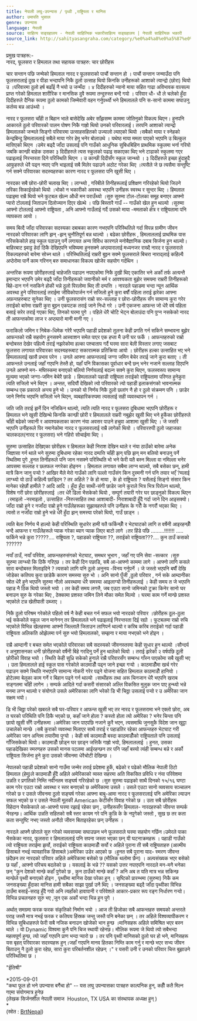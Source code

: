 ```yaml
---
title: नेपाली लघु-उपन्यास / पृथ्वी ,राष्ट्रियता र मानिस
author: उमापति भुसाल
genre: उपन्यास
language: नेपाली
source: साहित्य सङ्ग्रहालय - नेपाली साहित्यिक भकारीसाहित्य सङ्ग्रहालय | नेपाली साहित्यिक भकारी
source_link: http://sahityasangraha.com/category/%e0%a4%a8%e0%a5%87%e0%a4%aa%e0%a4%be%e0%a4%b2%e0%a5%80-%e0%a4%89%e0%a4%aa%e0%a4%a8%e0%a5%8d%e0%a4%af%e0%a4%be%e0%a4%b8/
---
```


प्रमुख पात्रहरू:-  
नारद, फूलसरा र हिमलाल तथा सहायक पात्रहरु: चार छोरीहरू

चार सन्तान पछि जन्मेको हिमलाल नारद र फूलसराको पाचौं सन्तान हो । पाचौं सन्तान जन्माउँदा पनि फूलसरालाई दुख र पीडा भन्दापनि निकै ठुलो उत्साह थियो किनकि उनीहरूको आशाको त्यान्द्रो (छोरा) थियो उ ।परिवारमा ठुलो हर्ष बढाँई नै भयो उ जन्मँदा । ४ दिदीहरुको न्यानो माया सहित गाढा अविभावक वात्सल्य प्राप्त गरेको हिमलाल शारीरिक र मानसिक दुवै रूपमा तन्दुरुस्त बन्दै गयो । परिवार धौ- धौ ले चलेको हुँदा दिदीहरुले दैनिक रूपमा ठुलो कामको जिम्मेवारी वहन गर्नुपर्थ्यो भने हिमलालले पनि स-सानो काममा सघाउनु कर्तव्य बन्न आउंथ्यो ।

नारद र फूलसरा चाँही त बिहान भाले बासेदेखि अबेर साँझसम्म काममा जोतिनुको विकल्प थिएन। हुनपनि आकारले ठुलो परिवारको पालन पोषण निकै गाह्रो थियो उनको परिवारलाई। तरपनि आशाको त्यान्द्रो हिमलालको जन्मले सिङ्गो परिवारमा उत्साहसहितको उज्यालो ल्याएको थियो ।सबैको माया र स्नेहको केन्द्रबिन्दु हिमलाललाई सबैले माया गरेर हेमु भनेर बोलाउथे । यथेष्ठ माया ममता पाएको भएपनि उ बिल्कुल मात्तिएको थिएन ।उमेर बढ्दै जाँदा उसलाई पनि गाउँको आधुनिक सुबिधबिहिन प्राथमिक स्कुलमा भर्ना गरियो जबकि कान्छी बाहेक उसका ३ दिदीहरुले त्यस स्कुलको पढाइ सकाएका थिए भने टाढाको स्कुलमा गएर पढाइलाई निरन्तरता दिने परिस्थिति थिएन । उ कान्छी दिदीसँग स्कुल जान्थ्यो । ३ दिदीहरुले इच्छा हुंदाहुदै आफुहरुले धेरै पढ्न नपाए पनि भाइलाई सबै मिलेर पढाउने अठोट गरेका थिए ।त्यसैले जे छ त्यसैमा सन्तुष्टि गर्न सक्ने परिवारका सदस्यहरुका कारण नारद र फूलसरा पनि खुसी थिए ।

नारदका सबै छोरा-छोरी चलाख थिए । लाग्थ्यो , गरिबीले तिनीहरूलाई प्रशिक्षण गरिरहेको थियो जिउने तरिका सिकाईरहेको थियो ।भोको न भकारीको अवस्था भएपनि उनीहरू स्वस्थ र सुन्दर थिए । हिमलाल पढाइमा राम्रै थियो भने फुटबल खेल्न औधी मन पराउँथ्यो ।सुरु सुरुमा टोल-टोलका समूह बनाएर आफ्नो प्यारो टोललाई जिताउन दिलोज्यान दिएर खेल्थे । पछि बिस्तारै गाउँ -- गाउँको खेल हुन थाल्यो ।सुरुमा आफ्नो टोललाई आफ्नो राष्ट्रियता , अनि आफ्नो गाउँलाई गर्दै उसको माया -ममताको क्षेत्र र राष्ट्रियतामा पनि व्यापकता आयो ।

समय बित्दै जाँदा परिवारका सदस्यका दबाबका कारण नभएपनि परिस्थितिले गर्दा विपन्न ग्रामीण जीवन नारदको परिवारका लागि झन् -झन् चुनौतिपूर्ण बन्न थाल्यो । बढेका छोरीहरू , हिमलाललाई प्राथमिक पास गरिसकेकोले हाइ स्कुल पठाउनु पर्ने लगायत अन्य विविध कारणले मनोबैज्ञानिक दबाब सिर्जना हुन थाल्यो। बाहिरबाट झ्वाट्ट हेर्दा ठिकै देखिएपनि भविष्यमा हुनसक्ने अप्ठयारालाई मध्यनजर राख्दै नारद र फूलसराले विकल्पहरुको बारेमा सोच्न थाले । परिस्थितिलाई राम्ररी बुझ्न सक्ने फूलसराले बिचरा नाराद्लाई कहिल्यै अप्ठेरोमा पार्ने काम गरिनन् बरु समाधानका विकल्प खोजेर सहयोग गर्दथिन ।

अन्तरिक रूपमा छोरीहरुलाई चाहेजति पढाउन नपाएकोमा निकै दुखी थिए एकातिर भने अर्को तर्फ अत्यन्तै इमान्दार भएपनि उमेर बढ्दै जाँदा तिनीहरूको जवानीको मर्म र आवश्यकता बुझेर समयमा राम्ररी तिनीहरूको बिहे-दान गर्न नसकिने होकी भन्ने ठुलो पिरलोमा थिए ती दम्पत्ति । नारदले पहाडमा भन्दा न्यून आर्थिक अवस्था हुने परिवारलाई तराईमा जीविकोपार्जन गर्न सजिलो हुने कुरा बर्षौं पहिला तराई झरेका आफ्ना अफ़न्तहरुबाट सुनेका थिए । उनी फूलसरासंग राम्रो सर-सल्लाह र छोरा-छोरीहरू सँग सामान्य कुरा गरेर तराईको बारेमा राम्ररी कुरा बुझ्न एकपटक तराई जाने निधो गरे । उनी एकजना आफन्त जो धेरै वर्ष पहिला बसाई सरेर तराई गएका थिए, तिनको घरमा पुगे । पहिले धेरै चोटि भेट्न बोलाउंदा पनि पुग्न नसकेको नारद ती आफन्तकोमा लाज र अप्ठ्यारो मानी मानी गए ।

फराकिलो जमिन र निबेक-धिमेक गरेरै भएपनि पहाडी प्रदेशको तुलना केही प्रगति गर्न सकिने सम्भावना बुझेर आफन्तको राम्रै सहयोग हुनसक्ने आस्वाशन समेत पाएर एक हप्ता मै उनी घर फर्के । आफन्तहरुको राम्रो बन्दोबस्त देखेर पहिल्यै तराई नझरेकोमा हल्का पश्चाताप गर्दै घरमा सारा बेली विस्तार लगाए जसबाट फूलसरा लगायत परिवारका सदस्यहरूबाट सकारात्मक प्रतिक्रिया आयो । छोरीहरू हल्का उत्साहित भए भने हिमलाललाई खासै प्रभाव परेन । उनले आफ्ना आफन्तलाई जग्गा जमिन बेचेर तराई जाने कुरा बताए । ती आफन्तले उनलाई जहाँ गएपनि तेस्तै हो, यहाँ पनि विकासका पूर्वाधार बन्दै छन् भनेर नजाने सल्लाह दिएपनि उनले आफ्नो मन- मष्तिस्कमा बनाएको बलियो निर्णयलाई बदल्न सक्ने कुरा थिएन, फलस्वरूप सामान्य मूल्यमा भएको जग्गा-जमिन बेचेरै छाडे । हिमलालको पहाडी राष्ट्रियता तराईको राष्ट्रियतामा परिणत हुनेकुरा त्यति सजिलो भने थिएन । अन्तत, सदियौं देखिको त्यो परिवारको त्यो पहाडी इलाकसंगको भावनात्मक सम्बन्ध एक प्रकारले अन्त्य हुने भो । उनको यो निर्णय निकै ठुलो छलांग नै हो र ठुलो संक्रमण पनि । छाडेर जाने निर्णय भएपनि सजिलो भने थिएन, व्यबहारिकरुपमा त्यसलाई सही व्यवस्थापन गर्न ।

जति जति तराई झर्ने दिन नजिकिन थाल्यो, त्यति त्यति नारद र फूलसरा दुबिधामा भएपनि छोरीहरू र हिमलाल भने खुसी देखिन्थे किनकि कान्छी छोरी र हिमलालले राम्ररी नबुझेर खुसी थिए भने हुर्केका छोरीहरुले चाँही बढेको जवानी र आवश्यकताका कारण नंया अवसर पाउने हचुवा आशामा खुसी थिए । जे जसरि भएपनि उनीहरूले पिर नमानेकोमा नारद र फूलसरालाई राम्रै लागेको थियो । परिवाररुपी ठुलो जहाजका चालकदल(नारद र फूलसरा) भने गहिरो सोचाईमा थिए ।

सुरुमा उत्साहित देखिएका छोरीहरू र हिमलाल केही निराश देखिन थाले र नंया ठाउँको बारेमा अनेक जिज्ञासा गर्न थाले भने सुरुमा दुबिधामा रहेका नारद दम्पत्ति चाँही झन् पछि झन् मन बलियो बनाउनु पर्ने स्थितिमा पुगे ,हुनत तिनीहरूले पनि जान नसक्ने परिस्थिति भो भने फेरी यतै बस्न मिल्ला वा नमिल्ला भनेर आपसमा सल्लाह र छलफल नगरेका होइनन । हिमलाल लगायत सबैमा लाग्न थाल्यो, सबै बसेका छन्, हामी मात्रै किन जानु पर्‍यो ? आखिर मैले मेरो गाउँको लागि पल्लो गाउँसंग किन दुस्मनी गर्न पनि तयार भएँ ?मलाई लाग्थ्यो यो ठाउँ कहिल्यै छाड्दिन ? तर अहिले ? के हो माया , के हो राष्ट्रियता ? यसैलाई सिङ्गो संसार किन मानेका रहेछौं हामीले ? आदि आदि । हुँदा हुँदा साथी-संगी छाडेर जाने कुराले भित्र भित्र पिरोल्न थाल्यो, विशेष गरी छोरा छोरीहरुलाई ।तर धेरै ढिला भैसकेको थियो , सम्पूर्ण तयारी गरेर घर छाड्नुको विकल्प थिएन ।रमाइलो -नरमाइलो , उत्साहित -निरुत्साहित तथा आशाबादी- निराशाबादी हुँदै गर्दा जाने दिन आइसक्यो।जाँदा राम्रो हुने र नजाँदा राम्रो हुने गाउँलेहरूका सुझावहरुले पनि उनीहरू के गरौँ के नगरौं भएका थिए ।त्यसो त नजाँदा राम्रो हुने भन्ने धेरै हुँदा झन् समस्या परेको थियो, गाउँ छाड्न ।

त्यति बेला निर्णय भै हाल्यो केही परिस्थिति सुधारेर हामी यतै फर्किन्छौँ र भेटघाटको लागि त वर्षेनी आइरहन्छौँ भन्दै आफन्त र गाउँलेहरूले प्याक गरेका ब्याग प्याक लिएर बाटो लागे ।तर हिंडे पछि .........!!!!!!! ..... फर्किने भन्ने कुरा ?????.... राष्ट्रियता ?, पहाडको राष्ट्रियता ??, तराईको राष्ट्रियता???.... कुन ठाउँ कसको ??????

नयाँ ठाउँ, नयाँ परिवेश, आफन्तहरुसंगको भेटघाट, समथर भूभाग , जहाँ गए पनि सेवा -सत्कार ।सुरु सुरुमा लाग्थ्यो कि ठिकै गरिएछ । तर केही दिन पछाडि, सबै आ-आफ्नो काममा लागे । आफ्नो लागि कसले सारा बन्दोबस्त मिलाइदिने ? त्यसको लागि पनि ठुलो अनुनय -विनय गर्नुपर्ने । जे जस्तो भएपनि बर्षौं देखि जोडेका कतिपय कुरा छाडेकै कारण समस्या सुरु भो । अनि सानो पुँजी ,ठुलो परिवार , गर्न सके आम्दानीका स्रोत धेरै हुने भएपनि सुरुमा नौलो अवस्थामा धेरै समस्या आइलाग्यो तिनीहरूलाई । केही समय त जे भएपनि पहाड नै ठिक थियो जस्तो भयो । तर केही समय लगत्तै, जब एउटा सानो जमिनको टुक्रा किनेर सानो घर बनाउन सुरु के गरेका थिए , ठेक्कामा प्रशस्त जमिन लिने मौका समेत मिल्यो । घरमा काम गर्ने मान्छे प्रशस्त भएकोले टन्न खेतीपाती उब्जाए ।

निकै ठुलो परिश्रम गरेकोले पहिलो वर्ष नै केही बचत गर्न सफल भयो नारदको परिवार ।छोरीहरू ठूल-ठुला भई सकेकोले स्कुल जान मानेनन् तर हिमलालले भने पढाइलाई निरन्तरता दिई रह्यो । फुटबलमा राम्रो रुचि भएकोले विभिन्न खेलहरुमा आफ्नो जिल्लालै जिताउन लागिपर्न थाल्यो र करिब करिब तराईको गर्दा पहाडी राष्ट्रियता अलिकति ओझेलमा पर्न सुरु भयो हिमलालको, सम्झना र माया नभएको भने होइन ।

राम्रै आम्दानी र बचत समेत भएकोले परिवारका सबै सदस्यको जीवनस्तरमा केही सुधार हुन थाल्यो ।सौन्दर्य र अनुशासनका धनी छोरीहरुको वर्षेनी बिहे गरदिनु पर्ने हुन थालेको थियो । तराई झरेको २ वर्षपछि ठूली छोरीको विवाह भयो । स्थिति केही सुध्रि सकेको हुनाले राम्रै परिवारसँग सम्बन्ध गाँस्न पाएकोमा सबै खुसी भए । उता हिमलालले हाई स्कुल पास गरेकोले काठमाडौँ पढ्न जाने इच्छा गर्‍यो । काठमाडौँमा खर्च गरेर पढाउन सक्ने स्थिति नभएपनि सामान्य नोकरी गरेर पढ्ने योजना सहित हिमलाल काठमाडौँ हानियो ।होटेलमा बेलुका काम गर्ने र बिहान पढ्ने गर्न थाल्यो ।साथीहरू तथा अरू चिनजान धेरै भएपनि खराब सङ्गतमा चाँही लागेन । सम्पर्क आदिले गर्दा कसरी संसारको अल्लि विकसित मुलुक जान पाए हुन्थ्यो भन्ने मनमा लग्न थाल्यो र संयोगले उसले अमेरिकाका लागि भरेको डि भी चिठ्ठा उसलाई पर्‍यो र उ अमेरिका जान सक्षम भयो।

डि भी चिठ्ठा परेको खबरले सबै घर-परिवार र आफन्त खुसी भए तर नारद र फूलसरामा भने एक्लो छोरा, अब त घरको परिथिति पनि ठिकै भएको छ, कहाँ जाने होला ? कस्तो होला त्यो अमेरिका ? भनेर चिन्ता पनि छायो खुसी सँगै उनीहरूमा ।अमेरिका जान पाएपछि नजाने कुरै भएन, त्यसमाथि जुनसुकै विदेश जान खुट्टा उचालेको मान्छे ।सबै कुराको व्यवस्था मिलाएर साथै तराई र पहाडतिर रहेका आफन्तहरु भेटघाट गरी अमेरिका जान अन्तिम तयारीमा पुग्यो । केही वर्ष काठमाडौँ बस्दा काठमाडौँको राष्ट्रियताले पनि उसलाई गाँजिसकेको थियो। काठमाडौँ छोड्न घर छाड्न जत्तिकै गाह्रो भयो, हिमलाललाई । हुनत, उसका पहाडदेखिका स्मरणहरु उसको मानस पटलमा आईरहन्छन तर पनि जहाँ बस्यो त्यंही सम्बन्ध बन्ने र अर्को राष्ट्रियता सिर्जना हुने कुरा उसको जीवनमा धेरैचोटी देखिन्छ ।

नेपालको पहाडी प्रदेशको सानो गाउँमा जन्मेर तराई प्रदेशमा हुर्के, बढेको र पढेको मौलिक नेपाली ठिटो हिमलाल (हेमु)ले काठमाडौँ हुँदै अहिले अमेरिकाको व्यस्त सहरमा अति विकसित प्रविधि र नंया परिवेशमा उन्नति र प्रगतिको निम्ति नवीनतम सङ्घर्ष गरिरहेको छ ।सुरु सुरुमा पढाइको साथै दिनको १५/१६ घण्टा काम गरेर एउटा राम्रो अवस्था र स्तर बनाएको छ अमेरिकामा उसले । उसले एउटा सानो व्यवसाय सञ्चालन गरेको छ र उसले जीवनमा ठुलो सङ्घर्ष गरेका आफ्ना बाबु-आमा नारद र फूलसरालाई पनि अमेरिका ल्याउन सफल भएको छ र उसले नेपाली मूलकी American केटीसँग विवाह गरेको छ । उता सबै छोरीहरू विहेदान भैसकेकाले आ-आफ्नो घरमा रझाई रहेका छन् , उनीहरूसँग हिमलाल- नारदहरुको जीवन्त सम्पर्क भैरहन्छ। आर्थिक उन्नति सहितको सबै स्तर कायम गरे पनि कुन्नि के के नपुगेको जस्तो , सुख छ तर कता कता सन्तुष्टि नभए जस्तो अनौठो जीवन बिताइरहेका छन् उनीहरू ।

नारदले आफ्नै छोराले सुरु गरेको व्यवसायमा सघाउछन भने फूलसराले घरमा सहयोग गर्छिन।उमेरले पाका भैसकेका नारद, फूलसरा र हिमलाललाई पनि सपना जस्ता भएका छन् यी घटनाक्रमहरू । पहाडी गाउँको त्यो राष्ट्रियता तराईमा झर्यो, तराईको राष्ट्रियता काठमाडौँ सर्यो र अहिले पुराना ती सबै राष्ट्रियताहरु (आत्मीय हिसाबले नभई व्यावहारिक हिसाबले )अमेरिका उडेर आएको छ ।हुनत सबै पुराना याद- स्मरण जीवन्त छंदैछन तर नारदको परिवार अहिले अमेरिकामा बसेको छ (मौलिक थलोमा छैन) । अल्पसंख्यक भएर बसेको छ यहाँ , आफ्नो परिचय बदलेको छ । यसलाई के भन्ने ?? यसको उत्तर नपाएपनि नारदले मन-मनै भनेका छन् "कुन देशको मान्छे कहाँ पुगेको छ , कुन ठाउँको मान्छे कहाँ ? अनि अब त यति मात्र भन्न सकिन्छ मान्छेले पृथ्वी बनाएको होइन , पृथ्वीमा मानिस देखा परेका हुन् । सृष्टिको प्रारम्भमा (सुरुमा) निकै कम जनसङ्ख्या हुँदाका मानिस हामी सबैका साझा पुर्खा उनै थिए । जनसङ्ख्या बढ्दै जाँदा पृथ्वीका विभिन्न ठाउँमा बसाई-सराइ हुँदै गयो अनि त्यहाँको हावापानी र परिवेशले आकार-प्रकार रूप रङ्ग निर्धारण गर्‍यो। विभिन्न प्रचलनहरु सुरु भए ,जुन एक अर्को भन्दा भिन्न हुन पुगे ।

अर्थात् समग्रमा फरक फरक संकृतिको निर्माण भयो । आज ती हिजोका सबै आफन्तहरु समयको अन्तरले पराइ जस्तै मात्र नभई फरक र कतिपय हिंस्रक जन्तु जस्तै पनि बनेका छन् । तर अहिले विश्वव्यापीकरण र विभिन्न सुबिधाहरुले फेरी सबै नजिक बनाउन खोजेको भान हुन्छ ।मानिसहरू अहिले समिश्रित भएर बस्न थाले । यो Dynamic विश्वमा कुनै पनि चिज स्थायी रहेनछ। मौलिक रूपमा जे थियो त्यो सबैभन्दा महत्वपूर्ण हुन्छ, त्यो जहाँ गएपनि प्राण भन्दा प्यारो छ । तर पनि पृथ्वी मानिसको ठुलो घर हो भने, मानिसहरू यस बृहत् परिवारका सदस्यहरू हुन्।जहाँ गएपनि मानव हितका निम्ति काम गर्नु र मान्छे भएर सभ्य जीवन बिताउनु नै ठुलो कुरा रहेछ, सारा कुरा परिबर्तनशील रहेछन् ।" र यसरी उनी र उनको परिवार चित्त बुझाउने परिस्थितिमा छ ।

"ईतिश्री"

*2015-09-01  
"कथा फूल हो भने उपन्यास बगैंचा हो" -- यस लघु उपन्यासका पात्रहरु काल्पनिक हुन्, कहीँ कतै मिल्न गएमा संयोगमात्र हुनेछ  
(लेखक सिर्जनशील नेपाली समाज  Houston, TX USA का संस्थापक अध्यक्ष हुन् )  
*  
(स्रोत : [BrtNepal](http://www.brtnepal.com/literatures.php?pid=9690))
